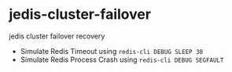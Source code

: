 # jedis-cluster-failover
jedis cluster failover recovery
* Simulate Redis Timeout using `redis-cli DEBUG SLEEP 30`
* Simulate Redis Process Crash using `redis-cli DEBUG SEGFAULT`